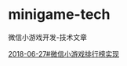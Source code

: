 # minigame-tech
微信小游戏开发-技术文章

[2018-06-27#微信小游戏排行榜实现](https://github.com/HongMok/minigame-tech/issues/1)
